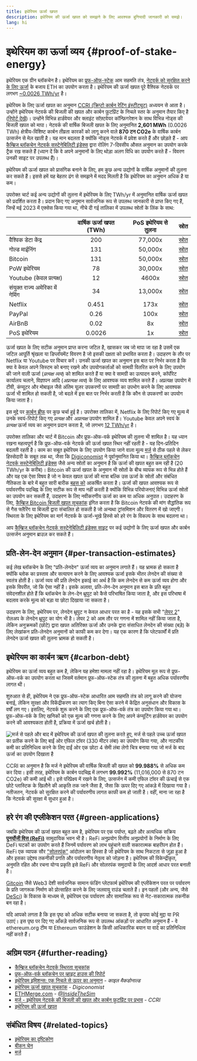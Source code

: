 ```yaml
---
title: इथेरियम ऊर्जा खपत
description: इथेरियम की ऊर्जा खपत को समझने के लिए आवश्यक बुनियादी जानकारी को समझे।
lang: hi
---
```


# इथेरियम का ऊर्जा व्यय {#proof-of-stake-energy}

इथेरियम एक ग्रीन ब्लॉकचेन है। इथेरियम का [प्रूफ-ऑफ-स्टेक](/developers/docs/consensus-mechanisms/pos) आम सहमति तंत्र, [नेटवर्क को सुरक्षित करने के लिए ऊर्जा](/developers/docs/consensus-mechanisms/pow) के बजाय ETH का उपयोग करता है। इथेरियम की ऊर्जा खपत पूरे वैश्विक नेटवर्क पर लगभग [~0.0026 TWh/yr](https://carbon-ratings.com/eth-report-2022) है।

इथेरियम के लिए ऊर्जा खपत का अनुमान [CCRI (क्रिप्टो कार्बन रेटिंग इंस्टीट्यूट)](https://carbon-ratings.com) अध्ययन से आता है। उन्होंने इथेरियम नेटवर्क की बिजली की खपत और कार्बन फ़ुटप्रिंट के निचले स्तर के अनुमान तैयार किए है ([रिपोर्ट देखें](https://carbon-ratings.com/eth-report-2022))। उन्होंने विभिन्न हार्डवेयर और क्लाइंट सॉफ़्टवेयर कॉन्फ़िगरेशन के साथ विभिन्न नोड्स की बिजली खपत को मापा। नेटवर्क की वार्षिक बिजली खपत के लिए अनुमानित **2,601 MWh** (0.0026 TWh) क्षेत्रीय-विशिष्ट कार्बन तीव्रता कारकों को लागू करने वाले **870 टन CO2e** के वार्षिक कार्बन उत्सर्जन से मेल खाती है। यह मान बदलता है क्योंकि नोड्स नेटवर्क में प्रवेश करते हैं और छोड़ते हैं - आप [कैम्ब्रिज ब्लॉकचेन नेटवर्क सस्टेनेबिलिटी इंडेक्स](https://ccaf.io/cbnsi/ethereum) द्वारा रोलिंग 7-दिवसीय औसत अनुमान का उपयोग करके ट्रैक रख सकते हैं (ध्यान दें कि वे अपने अनुमानों के लिए थोड़ा अलग विधि का उपयोग करते हैं - विवरण उनकी साइट पर उपलब्ध हैं)।

इथेरियम की ऊर्जा खपत को प्रासंगिक बनाने के लिए, हम कुछ अन्य उद्योगों के वार्षिक अनुमानों की तुलना कर सकते हैं। इससे हमें यह बेहतर ढंग से समझने में मदद मिलती है कि इथेरियम का अनुमान अधिक है या कम।

<EnergyConsumptionChart />

उपरोक्त चार्ट कई अन्य उद्योगों की तुलना में इथेरियम के लिए TWh/yr में अनुमानित वार्षिक ऊर्जा खपत को प्रदर्शित करता है। प्रदान किए गए अनुमान सार्वजनिक रूप से उपलब्ध जानकारी से प्राप्त किए गए हैं, जिन्हें मई 2023 में एक्सेस किया गया था, नीचे दी गई तालिका में उपलब्ध स्रोतों के लिंक के साथ:

|                                  | वार्षिक ऊर्जा खपत (TWh) | PoS इथेरियम से तुलना | स्रोत                                                                                                                                                                            |
| :------------------------------- | :---------------------: | :------------------: | -------------------------------------------------------------------------------------------------------------------------------------------------------------------------------- |
| वैश्विक डेटा केंद्र              |           200           |       77,000x        | [स्रोत](https://www.iea.org/commentaries/data-centres-and-energy-from-global-headlines-to-local-headaches)                                                                       |
| गोल्ड माईनिंग                    |           131           |       50,000x        | [स्रोत](https://ccaf.io/cbnsi/cbeci/comparisons)                                                                                                                                 |
| Bitcoin                          |           131           |       50,000x        | [स्रोत](https://ccaf.io/cbnsi/cbeci/comparisons)                                                                                                                                 |
| PoW इथेरियम                      |           78            |       30,000x        | [स्रोत](https://digiconomist.net/ethereum-energy-consumption)                                                                                                                    |
| Youtube (केवल प्रत्यक्ष)         |           12            |        4600x         | [स्रोत](https://www.gstatic.com/gumdrop/sustainability/google-2020-environmental-report.pdf)                                                                                     |
| संयुक्त राज्य अमेरिका में गेमिंग |           34            |       13,000x        | [स्रोत](https://www.researchgate.net/publication/336909520_Toward_Greener_Gaming_Estimating_National_Energy_Use_and_Energy_Efficiency_Potential)                                 |
| Netflix                          |          0.451          |         173x         | [स्रोत](https://assets.ctfassets.net/4cd45et68cgf/7B2bKCqkXDfHLadrjrNWD8/e44583e5b288bdf61e8bf3d7f8562884/2021_US_EN_Netflix_EnvironmentalSocialGovernanceReport-2021_Final.pdf) |
| PayPal                           |          0.26           |         100x         | [स्रोत](https://app.impaakt.com/analyses/paypal-consumed-264100-mwh-of-energy-in-2020-24-from-non-renewable-sources-27261)                                                       |
| AirBnB                           |          0.02           |          8x          | [स्रोत](<https://s26.q4cdn.com/656283129/files/doc_downloads/governance_doc_updated/Airbnb-ESG-Factsheet-(Final).pdf>)                                                           |
| PoS इथेरियम                      |         0.0026          |          1x          | [स्रोत](https://carbon-ratings.com/eth-report-2022)                                                                                                                              |

ऊर्जा खपत के लिए सटीक अनुमान प्राप्त करना जटिल है, खासकर जब जो मापा जा रहा है उसमें एक जटिल आपूर्ति श्रृंखला या डिप्लॉयमेंट विवरण है जो इसकी दक्षता को प्रभावित करता है। उदाहरण के तौर पर Netflix या Youtube पर विचार करें। उनकी ऊर्जा खपत का अनुमान इस बात पर निर्भर करता है कि क्या वे केवल अपने सिस्टम को बनाए रखने और उपयोगकर्ताओं को सामग्री वितरित करने के लिए उपयोग की जाने वाली ऊर्जा (_प्रत्यक्ष व्यय_) को शामिल करते हैं या क्या वे सामग्री का उत्पादन करने, कॉर्पोरेट कार्यालय चलाने, विज्ञापन आदि (_अप्रत्यक्ष व्यय_) के लिए आवश्यक व्यय शामिल करते हैं। अप्रत्यक्ष उपयोग में टीवी, कंप्यूटर और मोबाइल जैसे अंतिम यूज़र उपकरणों पर सामग्री का उपभोग करने के लिए आवश्यक ऊर्जा भी शामिल हो सकती है, जो बदले में इस बात पर निर्भर करती है कि कौन से उपकरणों का उपयोग किया जाता है।

इस मुद्दे पर [कार्बन ब्रीफ](https://www.carbonbrief.org/factcheck-what-is-the-carbon-footprint-of-streaming-video-on-netflix) पर कुछ चर्चा हुई है। उपरोक्त तालिका में, Netflix के लिए रिपोर्ट किए गए मूल्य में उनके स्वयं-रिपोर्ट किए गए _प्रत्यक्ष_ और _अप्रत्यक्ष_ उपयोग शामिल हैं। Youtube केवल अपने स्वयं के _प्रत्यक्ष_ ऊर्जा व्यय का अनुमान प्रदान करता है, जो लगभग [12 TWh/yr](https://www.gstatic.com/gumdrop/sustainability/google-2020-environmental-report.pdf) है।

उपरोक्त तालिका और चार्ट में Bitcoin और प्रूफ-ऑफ-वर्क इथेरियम की तुलना भी शामिल है। यह ध्यान रखना महत्वपूर्ण है कि प्रूफ-ऑफ-वर्क नेटवर्क की ऊर्जा खपत स्थिर नहीं रहती है - यह दिन-प्रतिदिन बदलती रहती है। काम का सबूत इथेरियम के लिए उपयोग किया जाने वाला मूल्य [मर्ज](/roadmap/merge/) से ठीक पहले से लेकर हिस्सेदारी के सबूत तक था, जैसा कि [Digiconomist](https://digiconomist.net/ethereum-energy-consumption) ने पूर्वानुमानित किया था। [कैम्ब्रिज ब्लॉकचेन नेटवर्क सस्टेनेबिलिटी इंडेक्स](https://ccaf.io/cbnsi/ethereum/1) जैसे अन्य स्रोतों का अनुमान है कि ऊर्जा की खपत बहुत कम रही है (20 TWh/yr के करीब)। Bitcoin की ऊर्जा खपत के अनुमान भी स्रोतों के बीच व्यापक रूप से भिन्न होते हैं और यह एक ऐसा विषय है जो न केवल खपत ऊर्जा की मात्रा बल्कि उस ऊर्जा के स्रोतों और संबंधित नैतिकता के बारे में बहुत सारी बारीक [बहस को](https://www.coindesk.com/business/2020/05/19/the-last-word-on-bitcoins-energy-consumption/) आकर्षित करता है। ऊर्जा की खपत आवश्यक रूप से पर्यावरणीय पदचिह्न के लिए सटीक रूप से माप नहीं करती है क्योंकि विभिन्न परियोजनाएं विभिन्न ऊर्जा स्रोतों का उपयोग कर सकती हैं, उदाहरण के लिए नवीकरणीय ऊर्जा का कम या अधिक अनुपात। उदाहरण के लिए, [कैम्ब्रिज Bitcoin बिजली खपत सूचकांक](https://ccaf.io/cbnsi/cbeci/comparisons) इंगित करता है कि Bitcoin नेटवर्क की मांग सैद्धांतिक रूप से गैस फ्लैरिंग या बिजली द्वारा संचालित हो सकती है जो अन्यथा ट्रांसमिशन और वितरण में खो जाएगी। स्थिरता के लिए इथेरियम का मार्ग नेटवर्क के ऊर्जा-भूखे हिस्से को हरे रंग के विकल्प के साथ बदलना था।

आप [कैम्ब्रिज ब्लॉकचेन नेटवर्क सस्टेनेबिलिटी इंडेक्स साइट](https://ccaf.io/cbnsi/ethereum) पर कई उद्योगों के लिए ऊर्जा खपत और कार्बन उत्सर्जन अनुमान ब्राउज़ कर सकते हैं।

## प्रति-लेन-देन अनुमान {#per-transaction-estimates}

कई लेख ब्लॉकचेन के लिए "प्रति-लेनदेन" ऊर्जा व्यय का अनुमान लगाते हैं। यह भ्रामक हो सकता है क्योंकि ब्लोक का प्रस्ताव और सत्यापन करने के लिए आवश्यक ऊर्जा इसके भीतर लेनदेन की संख्या से स्वतंत्र होती है। ऊर्जा व्यय की प्रति लेनदेन इकाई का अर्थ है कि कम लेनदेन से कम ऊर्जा व्यय होगा और इसके विपरीत, जो कि ऐसा नहीं है। इसके अलावा, प्रति-लेन-देन अनुमान इस बात के प्रति बहुत संवेदनशील होते हैं कि ब्लॉकचेन के लेन-देन थ्रूपुट को कैसे परिभाषित किया जाता है, और इस परिभाषा में बदलाव करके मूल्य को बड़ा या छोटा दिखाया जा सकता है।

उदाहरण के लिए, इथेरियम पर, लेनदेन थ्रूपुट न केवल आधार परत का है - यह इसके सभी "[लेयर 2](/layer-2/)" रोलअप के लेनदेन थ्रूपुट का योग भी है। लेयर 2 को आम तौर पर गणना में शामिल नहीं किया जाता है, लेकिन अनुक्रमकों (छोटे) द्वारा खपत अतिरिक्त ऊर्जा और उनके द्वारा संसाधित लेनदेन की संख्या (बड़े) के लिए लेखांकन प्रति-लेनदेन अनुमानों को काफी कम कर देगा। यह एक कारण है कि प्लेटफार्मों में प्रति लेनदेन ऊर्जा खपत की तुलना भ्रामक हो सकती है।

## इथेरियम का कार्बन ऋण {#carbon-debt}

इथेरियम का ऊर्जा व्यय बहुत कम है, लेकिन यह हमेशा मामला नहीं रहा है। इथेरियम मूल रूप से प्रूफ-ऑफ-वर्क का उपयोग करता था जिसमें वर्तमान प्रूफ-ऑफ-स्टेक तंत्र की तुलना में बहुत अधिक पर्यावरणीय लागत थी।

शुरुआत से ही, इथेरियम ने एक प्रूफ-ऑफ-स्टेक आधारित आम सहमति तंत्र को लागू करने की योजना बनाई, लेकिन सुरक्षा और विकेंद्रीकरण का त्याग किए बिना ऐसा करने में केंद्रित अनुसंधान और विकास के वर्षों लग गए। इसलिए, नेटवर्क शुरू करने के लिए एक प्रूफ-ऑफ-वर्क तंत्र का उपयोग किया गया था। प्रूफ-ऑफ-वर्क के लिए खनिकों को एक मूल्य की गणना करने के लिए अपने कंप्यूटिंग हार्डवेयर का उपयोग करने की आवश्यकता होती है, प्रक्रिया में ऊर्जा खर्च होती है।

![मर्ज से पहले और बाद में इथेरियम की ऊर्जा खपत की तुलना करते हुए, मर्ज से पहले उच्च ऊर्जा खपत का प्रतीक करने के लिए बाईं ओर एफिल टॉवर (330 मीटर लंबा) का उपयोग किया गया, और नाटकीय कमी का प्रतिनिधित्व करने के लिए दाईं ओर एक छोटा 4 सेमी लंबा लेगो चित्र बनाया गया जो मर्ज के बाद ऊर्जा का उपयोग दिखाता है](energy_consumption_pre_post_merge.png)

CCRI का अनुमान है कि मर्ज ने इथेरियम की वार्षिक बिजली की खपत को **99.988%** से अधिक कम कर दिया। इसी तरह, इथेरियम के कार्बन पदचिह्न में लगभग **99.992%** (11,016,000 से 870 टन CO2e) की कमी आई थी। इसे परिप्रेक्ष्य में रखने के लिए, उत्सर्जन में कमी एफिल टॉवर की ऊंचाई से एक छोटे प्लास्टिक के खिलौने की आकृति तक जाने जैसा है, जैसा कि ऊपर दिए गए आंकड़े में दिखाया गया है। नतीजतन, नेटवर्क को सुरक्षित करने की पर्यावरणीय लागत काफी कम हो जाती है। वहीं, माना जा रहा है कि नेटवर्क की सुरक्षा में सुधार हुआ है।

## हरे रंग की एप्लीकेशन परत {#green-applications}

जबकि इथेरियम की ऊर्जा खपत बहुत कम है, इथेरियम पर एक पर्याप्त, बढ़ते और अत्यधिक सक्रिय [**पुनर्योजी वित्त (ReFi)**](/refi/) सामुदायिक भवन भी है। ReFi अनुप्रयोग वित्तीय अनुप्रयोगों के निर्माण के लिए DeFi घटकों का उपयोग करते हैं जिनमें पर्यावरण को लाभ पहुंचाने वाली सकारात्मक बाहरीपन होत हैं। ReFi एक व्यापक सौर ["सोलरपंक"](https://en.wikipedia.org/wiki/Solarpunk) आंदोलन का हिस्सा है जो इथेरियम के साथ निकटता से जुड़ा हुआ है और इसका उद्देश्य तकनीकी प्रगति और पर्यावरणीय नेतृत्व को जोड़ना है। इथेरियम की विकेन्द्रीकृत, अनुमति रहित और रचना योग्य प्रकृति इसे ReFi और सोलरपंक समुदायों के लिए आदर्श आधार परत बनाती है।

[Gitcoin](https://gitcoin.co) जैसे Web3 देशी सार्वजनिक सामान फंडिंग प्लेटफार्म इथेरियम की एप्लीकेशन परत पर पर्यावरण के प्रति जागरूक निर्माण को प्रोत्साहित करने के लिए जलवायु राउंड चलाते हैं। इन पहलों (और अन्य, जैसे [DeSci](/desci/)) के विकास के माध्यम से, इथेरियम एक पर्यावरण और सामाजिक रूप से नेट-सकारात्मक तकनीक बन रहा है।

<InfoBanner emoji=":evergreen_tree:">
  यदि आपको लगता है कि इस पृष्ठ को अधिक सटीक बनाया जा सकता है, तो कृपया कोई मुद्दा या PR उठाएं। इस पृष्ठ पर दिए गए आँकड़े सार्वजनिक रूप से उपलब्ध आंकड़ों पर आधारित अनुमान हैं - वे ethereum.org टीम या Ethereum फाउंडेशन के किसी आधिकारिक बयान या वादे का प्रतिनिधित्व नहीं करते हैं।
</InfoBanner>

## अग्रिम पठन {#further-reading}

- [कैम्ब्रिज ब्लॉकचेन नेटवर्क स्थिरता सूचकांक](https://ccaf.io/cbnsi/ethereum)
- [प्रूफ-ऑफ-वर्क ब्लॉकचेन पर व्हाइट हाउस की रिपोर्ट](https://www.whitehouse.gov/wp-content/uploads/2022/09/09-2022-Crypto-Assets-and-Climate-Report.pdf)
- [इथेरियम इमिशन्स: एक निचले से ऊपर का अनुमान](https://kylemcdonald.github.io/ethereum-emissions/) - _काइल मैकडोनाल्ड_
- [इथेरियम ऊर्जा खपत सूचकांक](https://digiconomist.net/ethereum-energy-consumption/) - _Digiconomist_
- [ETHMerge.com](https://ethmerge.com/) - _[@InsideTheSim](https://twitter.com/InsideTheSim)_
- [मर्ज - इथेरियम नेटवर्क की बिजली की खपत और कार्बन फ़ुटप्रिंट पर प्रभाव](https://carbon-ratings.com/eth-report-2022) - _CCRI_
- [इथेरियम की ऊर्जा खपत](https://mirror.xyz/jmcook.eth/ODpCLtO4Kq7SCVFbU4He8o8kXs418ZZDTj0lpYlZkR8)

## संबंधित विषय {#related-topics}

- [इथेरियम का दृष्टिकोण](/roadmap/vision/)
- [बीकन चेन](/roadmap/beacon-chain)
- [मर्ज](/roadmap/merge/)
